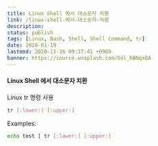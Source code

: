 ```yaml
---
title: Linux Shell 에서 대소문자 치환
link: /linux-shell-에서-대소문자-치환
description: 
status: publish
tags: [Linux, Bash, Shell, Shell Command, tr]
date: 2018-01-19
lastmod: 2020-11-16 09:37:41 +0900
banner: https://source.unsplash.com/Oxl_KBNqxGA
---
```


#### Linux Shell 에서 대소문자 치환

Linux tr 명령 사용 
    
```bash    
tr [:lower:] [:upper:]
```

<!--more-->

Examples: 
    
```bash    
echo test | tr [:lower:] [:upper:]
```
